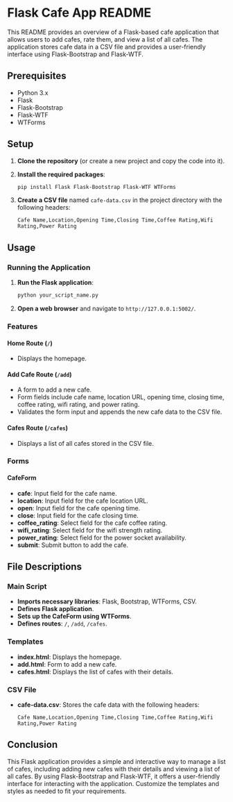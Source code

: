 # Flask Cafe App README

This README provides an overview of a Flask-based cafe application that allows users to add cafes, rate them, and view a list of all cafes. The application stores cafe data in a CSV file and provides a user-friendly interface using Flask-Bootstrap and Flask-WTF.

## Prerequisites

- Python 3.x
- Flask
- Flask-Bootstrap
- Flask-WTF
- WTForms

## Setup

1. **Clone the repository** (or create a new project and copy the code into it).

2. **Install the required packages**:
    ```sh
    pip install Flask Flask-Bootstrap Flask-WTF WTForms
    ```

3. **Create a CSV file** named `cafe-data.csv` in the project directory with the following headers:
    ```csv
    Cafe Name,Location,Opening Time,Closing Time,Coffee Rating,Wifi Rating,Power Rating
    ```

## Usage

### Running the Application

1. **Run the Flask application**:
    ```sh
    python your_script_name.py
    ```

2. **Open a web browser** and navigate to `http://127.0.0.1:5002/`.

### Features

#### Home Route (`/`)
- Displays the homepage.

#### Add Cafe Route (`/add`)
- A form to add a new cafe.
- Form fields include cafe name, location URL, opening time, closing time, coffee rating, wifi rating, and power rating.
- Validates the form input and appends the new cafe data to the CSV file.

#### Cafes Route (`/cafes`)
- Displays a list of all cafes stored in the CSV file.

### Forms

#### CafeForm
- **cafe**: Input field for the cafe name.
- **location**: Input field for the cafe location URL.
- **open**: Input field for the cafe opening time.
- **close**: Input field for the cafe closing time.
- **coffee_rating**: Select field for the cafe coffee rating.
- **wifi_rating**: Select field for the wifi strength rating.
- **power_rating**: Select field for the power socket availability.
- **submit**: Submit button to add the cafe.

## File Descriptions

### Main Script
- **Imports necessary libraries**: Flask, Bootstrap, WTForms, CSV.
- **Defines Flask application**.
- **Sets up the CafeForm using WTForms**.
- **Defines routes**: `/`, `/add`, `/cafes`.

### Templates
- **index.html**: Displays the homepage.
- **add.html**: Form to add a new cafe.
- **cafes.html**: Displays the list of cafes with their details.

### CSV File
- **cafe-data.csv**: Stores the cafe data with the following headers:
    ```csv
    Cafe Name,Location,Opening Time,Closing Time,Coffee Rating,Wifi Rating,Power Rating
    ```

## Conclusion

This Flask application provides a simple and interactive way to manage a list of cafes, including adding new cafes with their details and viewing a list of all cafes. By using Flask-Bootstrap and Flask-WTF, it offers a user-friendly interface for interacting with the application. Customize the templates and styles as needed to fit your requirements.
